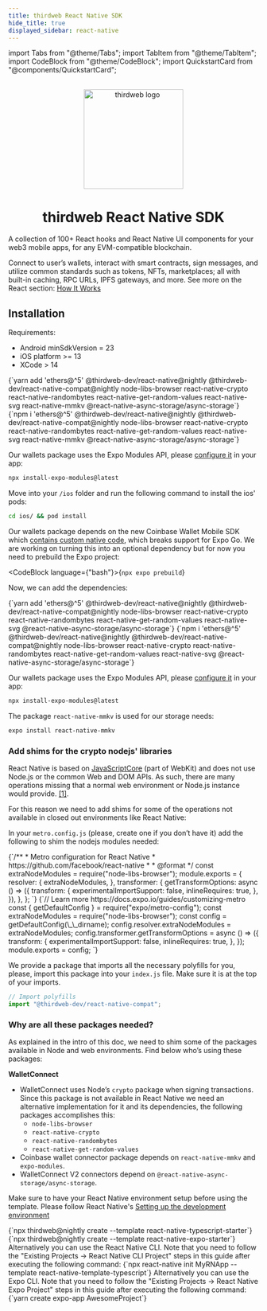 ```yaml
---
title: thirdweb React Native SDK
hide_title: true
displayed_sidebar: react-native
---
```


import Tabs from "@theme/Tabs";
import TabItem from "@theme/TabItem";
import CodeBlock from "@theme/CodeBlock";
import QuickstartCard from "@components/QuickstartCard";

<p align="center">
<br />
<a href="https://thirdweb.com"><img src="/assets/icons/thirdweb.svg" width="200" alt="thirdweb logo"/></a>
<br />
</p>
<h1 align="center">thirdweb React Native SDK</h1>

A collection of 100+ React hooks and React Native UI components for your web3 mobile apps, for any EVM-compatible blockchain.

Connect to user’s wallets, interact with smart contracts, sign messages, and utilize common standards such as tokens, NFTs, marketplaces; all with built-in caching, RPC URLs, IPFS gateways, and more. See more on the React section: [How It Works](https://portal.thirdweb.com/react#how-it-works)

## Installation

Requirements:

- Android minSdkVersion = 23
- iOS platform >= 13
- XCode > 14

<Tabs>
<TabItem value="existing" label="Existing Projects">

<Tabs groupId='cli-expo'>
<TabItem value="existing-rn-cli" label="React Native CLI Project">

<Tabs>
  <TabItem value="yarn" label="yarn" default>
    <CodeBlock
      language={"bash"}
    >{`yarn add 'ethers@^5' @thirdweb-dev/react-native@nightly @thirdweb-dev/react-native-compat@nightly node-libs-browser react-native-crypto react-native-randombytes react-native-get-random-values react-native-svg react-native-mmkv @react-native-async-storage/async-storage`}</CodeBlock>
  </TabItem>
  <TabItem value="npm" label="npm">
    <CodeBlock
      language={"bash"}
    >{`npm i 'ethers@^5' @thirdweb-dev/react-native@nightly @thirdweb-dev/react-native-compat@nightly node-libs-browser react-native-crypto react-native-randombytes react-native-get-random-values react-native-svg react-native-mmkv @react-native-async-storage/async-storage`}</CodeBlock>
  </TabItem>
</Tabs>

Our wallets package uses the Expo Modules API, please [configure it](https://docs.expo.dev/modules/overview/) in your app:

```sh
npx install-expo-modules@latest
```

Move into your `/ios` folder and run the following command to install the ios' pods:

```sh
cd ios/ && pod install
```

</TabItem>

<TabItem value="existing-rn-expo" label="React Native Expo Project">

Our wallets package depends on the new Coinbase Wallet Mobile SDK which [contains custom native code](https://github.com/coinbase/wallet-mobile-sdk/issues/206), which breaks support for Expo Go. We are working on turning this into an optional dependency but for now you need to prebuild the Expo project:

<CodeBlock language={"bash"}>{`npx expo prebuild`}</CodeBlock>

Now, we can add the dependencies:

<Tabs>
  <TabItem value="yarn" label="yarn" default>
    <CodeBlock
      language={"bash"}
    >{`yarn add 'ethers@^5' @thirdweb-dev/react-native@nightly @thirdweb-dev/react-native-compat@nightly node-libs-browser react-native-crypto react-native-randombytes react-native-get-random-values react-native-svg @react-native-async-storage/async-storage`}</CodeBlock>
  </TabItem>
  <TabItem value="npm" label="npm">
    <CodeBlock
      language={"bash"}
    >{`npm i 'ethers@^5' @thirdweb-dev/react-native@nightly @thirdweb-dev/react-native-compat@nightly node-libs-browser react-native-crypto react-native-randombytes react-native-get-random-values react-native-svg @react-native-async-storage/async-storage`}</CodeBlock>
  </TabItem>
</Tabs>

Our wallets package uses the Expo Modules API, please [configure it](https://docs.expo.dev/modules/overview/) in your app:

```sh
npx install-expo-modules@latest
```

The package `react-native-mmkv` is used for our storage needs:

```sh
expo install react-native-mmkv
```

</TabItem>
</Tabs>

### Add shims for the crypto nodejs' libraries

React Native is based on [JavaScriptCore](https://developer.apple.com/documentation/javascriptcore?language=objc) (part of WebKit) and does not use Node.js or the common Web and DOM APIs. As such, there are many operations missing that a normal web environment or Node.js instance would provide. [[1]](https://docs.ethers.org/v5/cookbook/react-native/#cookbook-reactnative-security).

For this reason we need to add shims for some of the operations not available in closed out environments like React Native:

In your `metro.config.js` (please, create one if you don’t have it) add the following to shim the nodejs modules needed:

<Tabs groupId='cli-expo'>

<TabItem value="existing-rn-cli" label="React Native CLI Project">
  <CodeBlock language={"javascript"}>{`/**
 * Metro configuration for React Native
 * https://github.com/facebook/react-native
 *
 * @format
 */
const extraNodeModules = require("node-libs-browser");
module.exports = {
  resolver: {
    extraNodeModules,
  },
  transformer: {
    getTransformOptions: async () => ({
      transform: {
        experimentalImportSupport: false,
        inlineRequires: true,
      },
    }),
  },
};
`}</CodeBlock>
</TabItem>

<TabItem value="existing-rn-expo" label="React Native Expo Project">
<CodeBlock
language={"javascript"} >{`// Learn more https://docs.expo.io/guides/customizing-metro
const { getDefaultConfig } = require("expo/metro-config");
const extraNodeModules = require("node-libs-browser");
const config = getDefaultConfig(\_\_dirname);
config.resolver.extraNodeModules = extraNodeModules;
config.transformer.getTransformOptions = async () => ({
  transform: {
    experimentalImportSupport: false,
    inlineRequires: true,
  },
});
module.exports = config;
`}</CodeBlock>

</TabItem>
</Tabs>

We provide a package that imports all the necessary polyfills for you, please, import this package into your `index.js` file. Make sure it is at the top of your imports.

```javascript
// Import polyfills
import "@thirdweb-dev/react-native-compat";
```

### Why are all these packages needed?

As explained in the intro of this doc, we need to shim some of the packages available in Node and web environments. Find below who’s using these packages:

**WalletConnect**

- WalletConnect uses Node’s `crypto` package when signing transactions. Since this package is not available in React Native we need an alternative implementation for it and its dependencies, the following packages accomplishes this:
  - `node-libs-browser`
  - `react-native-crypto`
  - `react-native-randombytes`
  - `react-native-get-random-values`
- Coinbase wallet connector package depends on `react-native-mmkv` and `expo-modules`.
- WalletConnect V2 connectors depend on `@react-native-async-storage/async-storage`.

</TabItem>
<TabItem value="new" label="New Projects">

Make sure to have your React Native environment setup before using the template. Please follow React Native's [Setting up the development environment](https://reactnative.dev/docs/environment-setup)

<Tabs>
  <TabItem value="thirdweb-cli" label="Thirdweb CLI" default>
    <CodeBlock
      language={"bash"}
    >{`npx thirdweb@nightly create --template react-native-typescript-starter`}</CodeBlock>
  </TabItem>
  <TabItem value="thirdweb-cli-expo" label="Thidweb CLI Expo">
    <CodeBlock
      language={"bash"}
    >{`npx thirdweb@nightly create --template react-native-expo-starter`}</CodeBlock>
  </TabItem>
  <TabItem value="react-native-cli" label="React Native CLI">
    Alternatively you can use the React Native CLI. Note that you need to follow
    the "Existing Projects -> React Native CLI Project" steps in this guide
    after executing the following command:
    <CodeBlock
      language={"bash"}
    >{`npx react-native init MyRNApp --template react-native-template-typescript`}</CodeBlock>
  </TabItem>
  <TabItem value="react-native-expo" label="Expo CLI">
    Alternatively you can use the Expo CLI. Note that you need to
    follow the "Existing Projects -> React Native Expo Project" steps in this
    guide after executing the following command:
    <CodeBlock
      language={"bash"}
    >{`yarn create expo-app AwesomeProject`}</CodeBlock>
  </TabItem>
</Tabs>

</TabItem>
</Tabs>
